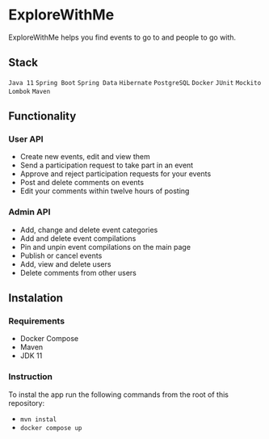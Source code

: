 # ExploreWithMe

ExploreWithMe helps you find events to go to and people to go with.

## Stack
`Java 11` `Spring Boot` `Spring Data` `Hibernate` `PostgreSQL` `Docker` `JUnit` `Mockito` `Lombok` `Maven`

## Functionality

### User API
- Create new events, edit and view them
- Send a participation request to take part in an event
- Approve and reject participation requests for your events
- Post and delete comments on events 
- Edit your comments within twelve hours of posting

### Admin API
- Add, change and delete event categories
- Add and delete event compilations
- Pin and unpin event compilations on the main page
- Publish or cancel events
- Add, view and delete users
- Delete comments from other users

## Instalation

### Requirements
- Docker Compose
- Maven
- JDK 11

### Instruction
To instal the app run the following commands from the root of this repository:
- `mvn instal`
- `docker compose up`
